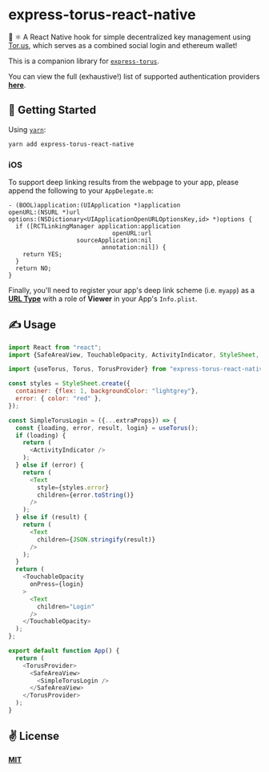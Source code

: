 # express-torus-react-native
🔐 ⚛️  A React Native hook for simple decentralized key management using [Tor.us](https://tor.us/), which serves as a combined social login and ethereum wallet!

This is a companion library for [`express-torus`](https://github.com/cawfree/express-torus).

You can view the full (exhaustive!) list of supported authentication providers [**here**](https://github.com/torusresearch/torus-direct-web-sdk/blob/9d024825ce1fad8cb31e7878ad6b85ba6d6025b4/examples/vue-app/src/App.vue#L24).

## 🚀 Getting Started

Using [`yarn`](https://yarnpkg.com):

```bash
yarn add express-torus-react-native
```

### iOS
To support deep linking results from the webpage to your app, please append the following to your `AppDelegate.m`:

```objc
- (BOOL)application:(UIApplication *)application
openURL:(NSURL *)url
options:(NSDictionary<UIApplicationOpenURLOptionsKey,id> *)options {
  if ([RCTLinkingManager application:application
                             openURL:url
                   sourceApplication:nil
                          annotation:nil]) {
    return YES;
  }
  return NO;
}
```

Finally, you'll need to register your app's deep link scheme (i.e. `myapp`) as a [**URL Type**](https://developer.apple.com/documentation/uikit/inter-process_communication/allowing_apps_and_websites_to_link_to_your_content/defining_a_custom_url_scheme_for_your_app) with a role of **Viewer** in your App's `Info.plist`.

## ✍️ Usage

```javascript
import React from "react";
import {SafeAreaView, TouchableOpacity, ActivityIndicator, StyleSheet, Text} from "react-native";

import {useTorus, Torus, TorusProvider} from "express-torus-react-native";

const styles = StyleSheet.create({
  container: {flex: 1, backgroundColor: "lightgrey"},
  error: { color: "red" },
});

const SimpleTorusLogin = ({...extraProps}) => {
  const {loading, error, result, login} = useTorus();
  if (loading) {
    return (
      <ActivityIndicator />
    );
  } else if (error) {
    return (
      <Text
        style={styles.error}
        children={error.toString()}
      />
    );
  } else if (result) {
    return (
      <Text
        children={JSON.stringify(result)}
      />
    );
  }
  return (
    <TouchableOpacity
      onPress={login}
    >
      <Text
        children="Login"
      />
    </TouchableOpacity>
  );
};

export default function App() {
  return (
    <TorusProvider>
      <SafeAreaView>
        <SimpleTorusLogin />
      </SafeAreaView>
    </TorusProvider>
  );
}
```

## ✌️ License
[**MIT**](./LICENSE)
